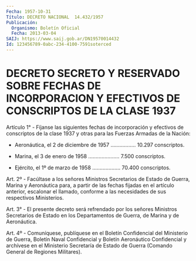 ```yaml
---
Fecha: 1957-10-31
Título: DECRETO NACIONAL  14.432/1957
Publicación:
  Organismo: Boletín Oficial
  Fecha: 2013-03-04
SAIJ: https://www.saij.gob.ar/DN19570014432
Id: 123456789-0abc-234-4100-7591soterced
---
```

# DECRETO SECRETO Y RESERVADO SOBRE FECHAS DE INCORPORACION Y EFECTIVOS DE CONSCRIPTOS DE LA CLASE 1937

<a id="1"></a>
Artículo 1° - Fíjanse las siguientes fechas de incorporación y efectivos de conscriptos de la clase 1937 y otras para las Fuerzas Armadas de la Nación:

- Aeronáutica, el 2 de diciembre de 1957 ................. 10.297 conscriptos.

- Marina, el 3 de enero de 1958 ..................... 7.500 conscriptos.

- Ejército, el 1º de marzo de 1958 ................... 70.400 conscriptos.

<a id="2"></a>
Art. 2º - Facúltase a los señores Ministros Secretarios de Estado de Guerra, Marina y Aeronáutica para, a partir de las fechas fijadas en el artículo anterior, escalonar el llamado, conforme a las necesidades de sus respectivos Ministerios.

<a id="3"></a>
Art. 3° - El presente decreto será refrendado por los señores Ministros Secretarios de Estado en los Departamentos de Guerra, de Marina y de Aeronáutica.

<a id="4"></a>
Art. 4º - Comuníquese, publíquese en el Boletín Confidencial del Ministerio de Guerra, Boletín Naval Confidencial y Boletín Aeronáutico Confidencial y archívese en el Ministerio Secretaría de Estado de Guerra (Comando General de Regiones Militares).